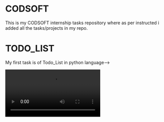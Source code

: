 # CODSOFT
This is my CODSOFT internship tasks repository where as per instructed i added all the tasks/projects in my repo.

# TODO_LIST
My first task is of Todo_List in python language-->

<video controls src="20250911-1609-36.7457689.mp4" title="TODO_LIST"></video>

